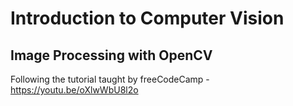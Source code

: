 # Introduction to Computer Vision
## Image Processing with OpenCV

Following the tutorial taught by freeCodeCamp - https://youtu.be/oXlwWbU8l2o
